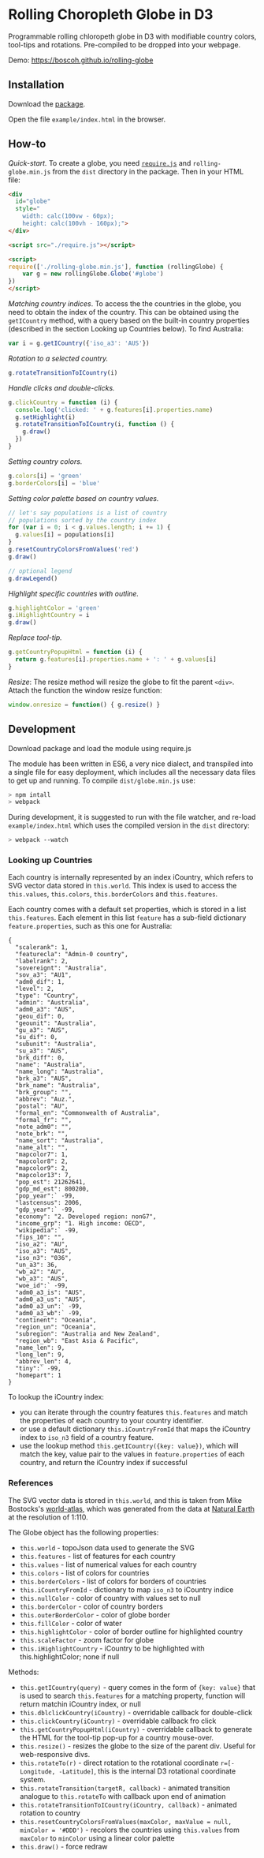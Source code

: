 

# Rolling Choropleth Globe in D3

Programmable rolling chloropeth globe in D3 with modifiable country colors, tool-tips and rotations. Pre-compiled to be dropped into your webpage.

Demo: <https://boscoh.github.io/rolling-globe>

## Installation

Download the [package](https://github.com/boscoh/rolling-globe/archive/master.zip).

Open the file `example/index.html` in the browser.

## How-to

_Quick-start._ To create a globe, you need [`require.js`](https://github.com/requirejs/requirejs) and `rolling-globe.min.js` from the `dist` directory in the package. Then in your HTML file:

```html
<div 
  id="globe"
  style="
    width: calc(100vw - 60px);
    height: calc(100vh - 160px);">
</div>

<script src="./require.js"></script>

<script>
require(['./rolling-globe.min.js'], function (rollingGlobe) {
    var g = new rollingGlobe.Globe('#globe')
})
</script>
```

_Matching country indices_. To access the the countries in the globe, you need to obtain the index of the country. This can be obtained using the `getICountry` method, with a query based on the built-in country properties (described in the section Looking up Countries below). To find Australia:

```javascript
var i = g.getICountry({'iso_a3': 'AUS'})
```

_Rotation to a selected country._
```javascript
g.rotateTransitionToICountry(i)
```

_Handle clicks and double-clicks._

```javascript
g.clickCountry = function (i) {
  console.log('clicked: ' + g.features[i].properties.name)
  g.setHighlight(i)
  g.rotateTransitionToICountry(i, function () {
    g.draw()
  })
}
```

_Setting country colors._
```javascript
g.colors[i] = 'green'
g.borderColors[i] = 'blue'
```

_Setting color palette based on country values._
```javascript
// let's say populations is a list of country
// populations sorted by the country index
for (var i = 0; i < g.values.length; i += 1) {
  g.values[i] = populations[i]
}
g.resetCountryColorsFromValues('red')
g.draw()

// optional legend
g.drawLegend()
```

_Highlight specific countries with outline._
```javascript
g.highlightColor = 'green'
g.iHighlightCountry = i
g.draw()
```

_Replace tool-tip._
```javascript
g.getCountryPopupHtml = function (i) {
  return g.features[i].properties.name + ': ' + g.values[i]
}
```

_Resize_: The resize method will resize the globe to fit the parent `<div>`. Attach the function the window resize function:
```javascript
window.onresize = function() { g.resize() }
```


## Development

Download package and load the module using require.js

The module has been written in ES6, a very nice dialect, and transpiled into a single file for easy deployment, which includes all the necessary data files to get up and running. To compile `dist/globe.min.js` use:

```bash
> npm intall
> webpack
```

During development, it is suggested to run with the file watcher, and re-load `example/index.html` which uses the compiled version in the `dist` directory:

```bash
> webpack --watch
```

### Looking up Countries

Each country is internally represented by an index iCountry, which refers to SVG vector data stored in `this.world`. This index is used to access the `this.values`, `this.colors`, `this.borderColors` and `this.features`.

Each country comes with a default set properties, which is stored in a list `this.features`. Each element in this list `feature` has a sub-field dictionary `feature.properties`, such as this one for Australia:

```
{
  "scalerank": 1,
  "featurecla": "Admin-0 country",
  "labelrank": 2,
  "sovereignt": "Australia",
  "sov_a3": "AU1",
  "adm0_dif": 1,
  "level": 2,
  "type": "Country",
  "admin": "Australia",
  "adm0_a3": "AUS",
  "geou_dif": 0,
  "geounit": "Australia",
  "gu_a3": "AUS",
  "su_dif": 0,
  "subunit": "Australia",
  "su_a3": "AUS",
  "brk_diff": 0,
  "name": "Australia",
  "name_long": "Australia",
  "brk_a3": "AUS",
  "brk_name": "Australia",
  "brk_group": "",
  "abbrev": "Auz.",
  "postal": "AU",
  "formal_en": "Commonwealth of Australia",
  "formal_fr": "",
  "note_adm0": "",
  "note_brk": "",
  "name_sort": "Australia",
  "name_alt": "",
  "mapcolor7": 1,
  "mapcolor8": 2,
  "mapcolor9": 2,
  "mapcolor13": 7,
  "pop_est": 21262641,
  "gdp_md_est": 800200,
  "pop_year":` -99,
  "lastcensus": 2006,
  "gdp_year":` -99,
  "economy": "2. Developed region: nonG7",
  "income_grp": "1. High income: OECD",
  "wikipedia":` -99,
  "fips_10": "",
  "iso_a2": "AU",
  "iso_a3": "AUS",
  "iso_n3": "036",
  "un_a3": 36,
  "wb_a2": "AU",
  "wb_a3": "AUS",
  "woe_id":` -99,
  "adm0_a3_is": "AUS",
  "adm0_a3_us": "AUS",
  "adm0_a3_un":` -99,
  "adm0_a3_wb":` -99,
  "continent": "Oceania",
  "region_un": "Oceania",
  "subregion": "Australia and New Zealand",
  "region_wb": "East Asia & Pacific",
  "name_len": 9,
  "long_len": 9,
  "abbrev_len": 4,
  "tiny":` -99,
  "homepart": 1
}
```

To lookup the iCountry index:

  - you can iterate through the country features `this.features` and match the properties of each country to your country identifier.
  - or use a default dictionary `this.iCountryFromId` that maps the iCountry index to `iso_n3` field of a country feature.
  - use the lookup method `this.getICountry({key: value})`, which will match the key, value pair to the values in `feature.properties` of each country, and return the iCountry index if successful

### References

The SVG vector data is stored in `this.world`, and this is taken from Mike Bostocks's [world-atlas](https://github.com/topojson/world-atlas), which was generated from the data at [Natural Earth](http://www.naturalearthdata.com/) at the resolution of 1:110.

The Globe object has the following properties:

 - `this.world` - topoJson data used to generate the SVG
 - `this.features` - list of features for each country
 - `this.values` - list of numerical values for each country
 - `this.colors` - list of colors for countries
 - `this.borderColors` - list of colors for borders of countries
 - `this.iCountryFromId` - dictionary to map `iso_n3` to iCountry indice
 - `this.nullColor` - color of country with values set to null
 - `this.borderColor` - color of country borders
 - `this.outerBorderColor` - color of globe border
 - `this.fillColor` - color of water
 - `this.highlightColor` - color of border outline for highlighted country
 - `this.scaleFactor` - zoom factor for globe
 - `this.iHighlightCountry` - iCountry to be highlighted with this.highlightColor; none if null

Methods:

 - `this.getICountry(query)` - query comes in the form of `{key: value}` that is used to search `this.features` for a matching property, function will return matchin iCountry index, or null
 - `this.dblclickCountry(iCountry)` - overridable callback for double-click
 - `this.clickCountry(iCountry)` - overridable callback fro click
 - `this.getCountryPopupHtml(iCountry)` - overridable callback to generate the HTML for the tool-tip pop-up for a country mouse-over.
 - `this.resize()` - resizes the globe to the size of the parent div. Useful for web-responsive divs.
 - `this.rotateTo(r)` - direct rotation to the rotational coordinate `r=[-Longitude, -Latitude]`, this is the internal D3 rotational coordinate system.
 - `this.rotateTransition(targetR, callback)` - animated transition analogue to `this.rotateTo` with callback upon end of animation
 - `this.rotateTransitionToICountry(iCountry, callback)` - animated rotation to country
 - `this.resetCountryColorsFromValues(maxColor, maxValue = null, minColor = '#DDD')` - recolors the countries using `this.values` from `maxColor` to `minColor` using a linear color palette
 - `this.draw()` - force redraw





